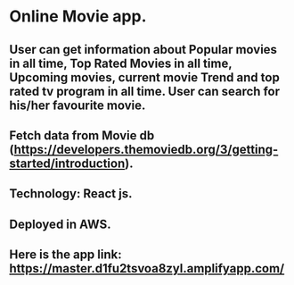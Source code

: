 # Online Movie app.

## User can get information about Popular movies in all time, Top Rated Movies in all time, Upcoming movies, current movie Trend and top rated tv program in all time. User can search for his/her favourite movie.

## Fetch data from Movie db (https://developers.themoviedb.org/3/getting-started/introduction).

## Technology: React js.

## Deployed in AWS. 

## Here is the app link: https://master.d1fu2tsvoa8zyl.amplifyapp.com/



